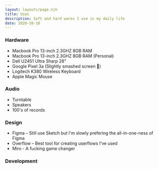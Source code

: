 ```yaml
---
layout: layouts/page.njk
title: Uses
description: Soft and hard wares I use in my daily life
date: 2020-10-10
---
```

### Hardware
- Macbook Pro 13-inch 2.3GHZ 8GB RAM
- Macbook Pro 13-inch 2.3GHZ 8GB RAM (Personal)
- Dell U2451 Ultra Sharp 28"
- Google Pixel 3a (Slightly smashed screen 🙁)
- Logitech K380 Wireless Keyboard
- Apple Magic Mouse

### Audio
- Turntable
- Speakers
- 100's of records

### Design
- Figma – Still use Sketch but I'm slowly prefering the all-in-one-ness of Figma
- Overflow – Best tool for creating userflows I've used
- Miro - A fucking game changer

### Development

